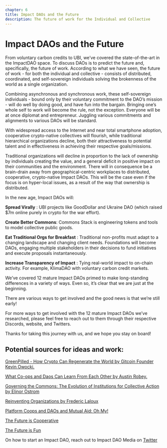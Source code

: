```yaml
---
chapter: 6
title: Impact DAOs and the Future
description: The future of work for the Individual and Collective
---
```


# Impact DAOs and the Future

From voluntary carbon credits to UBI, we’ve covered the state-of-the-art in the ImpactDAO space. To discuss DAOs is to predict the future and, specifically, the future of work. According to what we have seen, the future of work - for both the individual and collective - consists of distributed, coordinated, and self-sovereign individuals solving the brokenness of the world as a single organization. 

Combining asynchronous and synchronous work, these self-sovereign individuals - bound only by their voluntary commitment to the DAO’s mission - will do well by doing good, and have fun into the bargain. Bringing one’s whole self to work will become the rule, not the exception. Everyone will be at once diplomat and entrepreneur. Juggling various commitments and alignments to various DAOs will be standard. 
	
With widespread access to the Internet and near total smartphone adoption, cooperative crypto-native collectives will flourish, while traditional hierarchical organizations decline, both their attractiveness to potential talent and in effectiveness in achieving their respective goals/missions. 
	
Traditional organizations will decline in proportion to the lack of ownership by individuals creating the value, and a general deficit in positive impact on their communities and the environment. There will in consequence be a brain-drain away from geographical-centric workplaces to distributed, cooperative, crypto-native Impact DAOs. This will be the case even if the focus is on hyper-local issues, as a result of the way that ownership is distributed. 

In the new age, Impact DAOs will:

**Spread Virally** : UBI projects like GoodDollar and Ukraine DAO (which raised $7m online purely in crypto for the war effort).

**Create Better Commons**: Commons Stack is engineering tokens and tools to model collective public goods. 

**Eat Traditional Orgs for Breakfast** : Traditional non-profits must adapt to a changing landscape and changing client needs. Foundations will become DAOs, engaging multiple stakeholders in their decisions to fund initiatives and execute proposals instantaneously. 

**Increase Transparency of Impact** : Tying real-world impact to on-chain activity. For example, KlimaDAO with voluntary carbon credit markets. 

We’ve covered 12 mature Impact DAOs primed to make long-standing differences in a variety of ways. Even so, it’s clear that we are just at the beginning. 

There are various ways to get involved and the good news is that we’re still early! 

For more ways to get involved with the 12 mature Impact DAOs we’ve researched, please feel free to reach out to them through their respective Discords, website, and Twitters.

Thanks for taking this journey with us, and we hope you stay on board!

## Potential sources for ideas and work:

[GreenPilled - How Crypto Can Regenerate the World by Gitcoin Founder Kevin Owocki.](https://store.gitcoin.co/products/green-pill-book-digital-edition)

[What Co-ops and Daos Can Learn From Each Other by Austin Robey.](https://www.fwb.help/editorial/what-co-ops-and-daos-can-learn-from-each-other)

[Governing the Commons: The Evolution of Institutions for Collective Action by Elinor Ostrom ](https://www.goodreads.com/book/show/1048424.Governing_the_Commons)

[Reinventing Organizations by Frederic Laloux](https://www.reinventingorganizations.com/)

[Platform Coops and DAOs and Mutual Aid: Oh My!](https://www.maxgrok.com/posts/daos-coops-mutual-aid)

[The Future is Cooperative](https://www.maxgrok.com/posts/future-is-cooperative)

[The Future is Fun](https://www.maxgrok.com/posts/future-is-fun)

On how to start an Impact DAO, reach out to Impact DAO Media on [Twitter](https://twitter.com/home)
